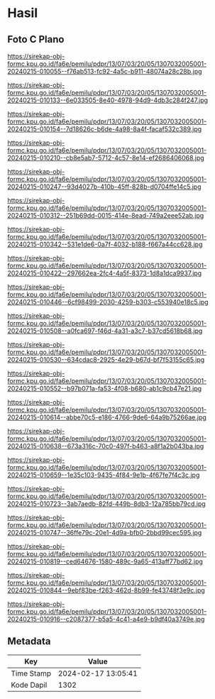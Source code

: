 # Hasil

## Foto C Plano

https://sirekap-obj-formc.kpu.go.id/fa6e/pemilu/pdpr/13/07/03/20/05/1307032005001-20240215-010055--f76ab513-fc92-4a5c-b911-48074a28c28b.jpg

https://sirekap-obj-formc.kpu.go.id/fa6e/pemilu/pdpr/13/07/03/20/05/1307032005001-20240215-010133--6e033505-8e40-4978-94d9-4db3c284f247.jpg

https://sirekap-obj-formc.kpu.go.id/fa6e/pemilu/pdpr/13/07/03/20/05/1307032005001-20240215-010154--7d18626c-b6de-4a98-8a4f-facaf532c389.jpg

https://sirekap-obj-formc.kpu.go.id/fa6e/pemilu/pdpr/13/07/03/20/05/1307032005001-20240215-010210--cb8e5ab7-5712-4c57-8e14-ef2686406068.jpg

https://sirekap-obj-formc.kpu.go.id/fa6e/pemilu/pdpr/13/07/03/20/05/1307032005001-20240215-010247--93d4027b-410b-45ff-828b-d0704ffe14c5.jpg

https://sirekap-obj-formc.kpu.go.id/fa6e/pemilu/pdpr/13/07/03/20/05/1307032005001-20240215-010312--251b69dd-0015-414e-8ead-749a2eee52ab.jpg

https://sirekap-obj-formc.kpu.go.id/fa6e/pemilu/pdpr/13/07/03/20/05/1307032005001-20240215-010342--531e1de6-0a7f-4032-b188-f667a44cc628.jpg

https://sirekap-obj-formc.kpu.go.id/fa6e/pemilu/pdpr/13/07/03/20/05/1307032005001-20240215-010422--297662ea-2fc4-4a5f-8373-1d8a1dca9937.jpg

https://sirekap-obj-formc.kpu.go.id/fa6e/pemilu/pdpr/13/07/03/20/05/1307032005001-20240215-010446--6cf98499-2030-4259-b303-c553940e18c5.jpg

https://sirekap-obj-formc.kpu.go.id/fa6e/pemilu/pdpr/13/07/03/20/05/1307032005001-20240215-010508--a0fca697-f46d-4a31-a3c7-b37cd5618b68.jpg

https://sirekap-obj-formc.kpu.go.id/fa6e/pemilu/pdpr/13/07/03/20/05/1307032005001-20240215-010530--634cdac8-2925-4e29-b67d-bf7f53155c65.jpg

https://sirekap-obj-formc.kpu.go.id/fa6e/pemilu/pdpr/13/07/03/20/05/1307032005001-20240215-010552--b97b071a-fa53-4f08-b680-ab1c9cb47e21.jpg

https://sirekap-obj-formc.kpu.go.id/fa6e/pemilu/pdpr/13/07/03/20/05/1307032005001-20240215-010614--abbe70c5-e186-4766-9de6-64a9b75266ae.jpg

https://sirekap-obj-formc.kpu.go.id/fa6e/pemilu/pdpr/13/07/03/20/05/1307032005001-20240215-010638--673a316c-70c0-497f-b463-a8f1a2b043ba.jpg

https://sirekap-obj-formc.kpu.go.id/fa6e/pemilu/pdpr/13/07/03/20/05/1307032005001-20240215-010659--1e35c103-9435-4f84-9e1b-4f67fe7f4c3c.jpg

https://sirekap-obj-formc.kpu.go.id/fa6e/pemilu/pdpr/13/07/03/20/05/1307032005001-20240215-010723--3ab7aedb-82fd-449b-8db3-12a785bb79cd.jpg

https://sirekap-obj-formc.kpu.go.id/fa6e/pemilu/pdpr/13/07/03/20/05/1307032005001-20240215-010747--36ffe79c-20e1-4d9a-bfb0-2bbd99cec595.jpg

https://sirekap-obj-formc.kpu.go.id/fa6e/pemilu/pdpr/13/07/03/20/05/1307032005001-20240215-010819--ced64676-1580-489c-9a65-413aff77bd62.jpg

https://sirekap-obj-formc.kpu.go.id/fa6e/pemilu/pdpr/13/07/03/20/05/1307032005001-20240215-010844--9ebf83be-f263-462d-8b99-fe43748f3e9c.jpg

https://sirekap-obj-formc.kpu.go.id/fa6e/pemilu/pdpr/13/07/03/20/05/1307032005001-20240215-010916--c2087377-b5a5-4c41-a4e9-b9df40a3749e.jpg


## Metadata

| Key        | Value               |
| ---------- | ------------------- |
| Time Stamp | 2024-02-17 13:05:41 |
| Kode Dapil | 1302                |



